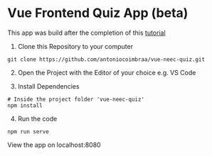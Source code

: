# Vue Frontend Quiz App (beta)

This app was build after the completion of this [tutorial](https://chrisko.io/posts/vue-tutorial-frontend-quiz-app-headsup)

1. Clone this Repository to your computer

```
git clone https://github.com/antoniocoimbraa/vue-neec-quiz.git
```

2. Open the Project with the Editor of your choice e.g. VS Code

3. Install Dependencies

```
# Inside the project folder 'vue-neec-quiz'
npm install
```

4. Run the code

```
npm run serve
```

View the app on localhost:8080


